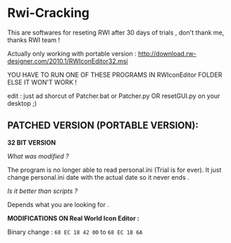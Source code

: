 # Rwi-Cracking
This are softwares for reseting RWI after 30 days of trials , don't thank me, thanks RWI team !

Actually only working with portable version : http://download.rw-designer.com/2010.1/RWIconEditor32.msi

YOU HAVE TO RUN ONE OF THESE PROGRAMS IN RWIconEditor FOLDER ELSE IT WON'T WORK !

edit : just ad shorcut of Patcher.bat or Patcher.py OR resetGUI.py on your desktop ;)

## PATCHED VERSION (PORTABLE VERSION):

**32 BIT VERSION**

*What was modified ?*

The program is no longer able to read personal.ini (Trial is for ever). It just change personal.ini date with the actual date so it never ends .

*Is it better than scripts ?*

Depends what you are looking for .

**MODIFICATIONS ON Real World Icon Editor :**

Binary change : `68 EC 18 42 00` to `68 EC 18 6A` 
